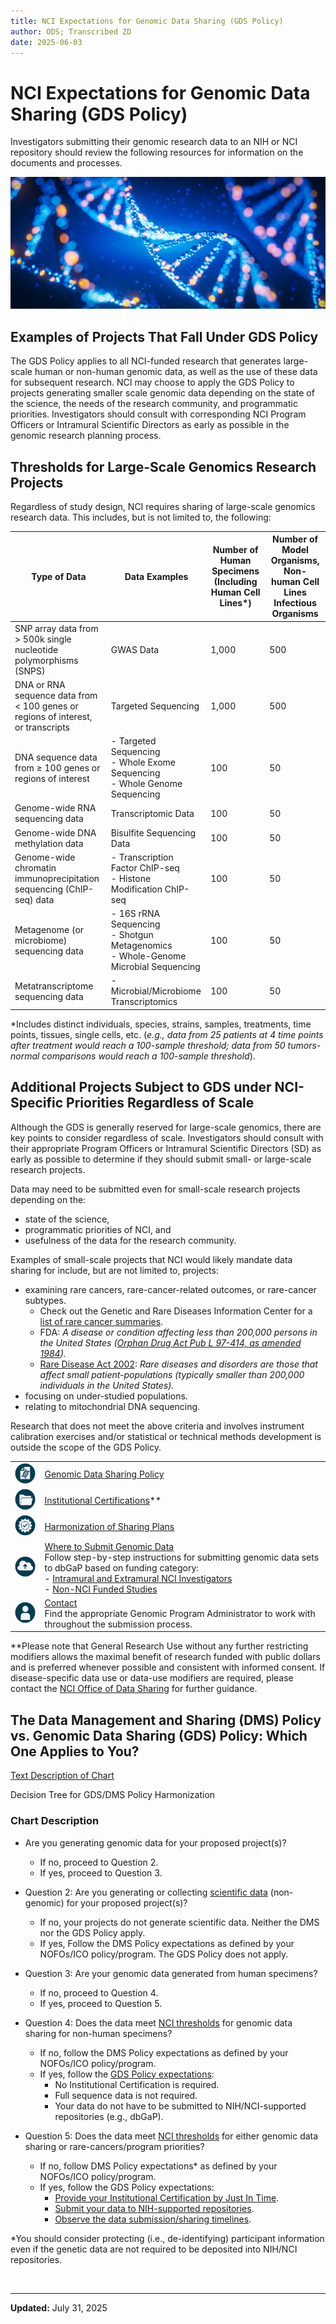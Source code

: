 ```yaml
---
title: NCI Expectations for Genomic Data Sharing (GDS Policy)
author: ODS; Transcribed ZD
date: 2025-06-03
---
```


# NCI Expectations for Genomic Data Sharing (GDS Policy)

Investigators submitting their genomic research data to an NIH or NCI repository should review the following resources for information on the documents and processes.

![Stylized image of colorful DNA molecules on a blue background](https://raw.githubusercontent.com/CBIIT/ccdi-ods-content/main/pages/images/stock/dna_art_01_800x335.jpg)

## Examples of Projects That Fall Under GDS Policy

The GDS Policy applies to all NCI-funded research that generates large-scale human or non-human genomic data, as well as the use of these data for subsequent research. NCI may choose to apply the GDS Policy to projects generating smaller scale genomic data depending on the state of the science, the needs of the research community, and programmatic priorities. Investigators should consult with corresponding NCI Program Officers or Intramural Scientific Directors as early as possible in the genomic research planning process.

## Thresholds for Large-Scale Genomics Research Projects

Regardless of study design, NCI requires sharing of large-scale genomics research data. This includes, but is not limited to, the following:

| **Type of Data** | **Data Examples** | **Number of Human Specimens (Including Human Cell Lines\*)** | **Number of Model Organisms, Non-human Cell Lines Infectious Organisms** |
|------------------|-------------------|--------------------------------------------------------------|--------------------------------------------------------------------------|
| SNP array data from > 500k single nucleotide polymorphisms (SNPS) | GWAS Data | 1,000 | 500 |
| DNA or RNA sequence data from < 100 genes or regions of interest, or transcripts | Targeted Sequencing | 1,000 | 500 |
| DNA sequence data from ≥ 100 genes or regions of interest | - Targeted Sequencing<br>- Whole Exome Sequencing<br>- Whole Genome Sequencing | 100 | 50 |
| Genome-wide RNA sequencing data | Transcriptomic Data | 100 | 50 |
| Genome-wide DNA methylation data | Bisulfite Sequencing Data | 100 | 50 |
| Genome-wide chromatin immunoprecipitation sequencing (ChIP-seq) data | - Transcription Factor ChIP-seq<br>- Histone Modification ChIP-seq | 100 | 50 |
| Metagenome (or microbiome) sequencing data | - 16S rRNA Sequencing<br>- Shotgun Metagenomics<br>- Whole-Genome Microbial Sequencing | 100 | 50 |
| Metatranscriptome sequencing data | - Microbial/Microbiome Transcriptomics | 100 | 50 |

*Includes distinct individuals, species, strains, samples, treatments, time points, tissues, single cells, etc. (*e.g., data from 25 patients at 4 time points after treatment would reach a 100-sample threshold; data from 50 tumors-normal comparisons would reach a 100-sample threshold*).

## Additional Projects Subject to GDS under NCI-Specific Priorities Regardless of Scale

Although the GDS is generally reserved for large-scale genomics, there are key points to consider regardless of scale. Investigators should consult with their appropriate Program Officers or Intramural Scientific Directors (SD) as early as possible to determine if they should submit small- or large-scale research projects.

Data may need to be submitted even for small-scale research projects depending on the:

- state of the science,
- programmatic priorities of NCI, and
- usefulness of the data for the research community.

Examples of small-scale projects that NCI would likely mandate data sharing for include, but are not limited to, projects:

- examining rare cancers, rare-cancer-related outcomes, or rare-cancer subtypes.
  - Check out the Genetic and Rare Diseases Information Center for a [list of rare cancer summaries](https://rarediseases.info.nih.gov/gard/diseases-by-category/1/rare-cancers).
  - FDA: *A disease or condition affecting less than 200,000 persons in the United States ([Orphan Drug Act Pub L 97-414, as amended 1984](https://www.fda.gov/downloads/ForIndustry/DevelopingProductsforRareDiseasesConditions/HowtoapplyforOrphanProductDesignation/UCM517741.pdf)).*
  - [Rare Disease Act 2002](https://www.govtrack.us/congress/bills/107/hr4013): *Rare diseases and disorders are those that affect small patient-populations (typically smaller than 200,000 individuals in the United States).*
- focusing on under-studied populations.
- relating to mitochondrial DNA sequencing.

Research that does not meet the above criteria and involves instrument calibration exercises and/or statistical or technical methods development is outside the scope of the GDS Policy.

| | |
|---|---|
| ![DNA file icon](https://raw.githubusercontent.com/CBIIT/ccdi-ods-content/main/pages/images/icons/dna_file_icon.png) | [Genomic Data Sharing Policy](https://grants.nih.gov/policy-and-compliance/policy-topics/sharing-policies/gds/overview) |
| ![Folder icon](https://raw.githubusercontent.com/CBIIT/ccdi-ods-content/main/pages/images/icons/folder_icon.png) | [Institutional Certifications](https://grants.nih.gov/policy-and-compliance/policy-topics/sharing-policies/gds/institutional-certifications)** |
| ![Gear with checkmark icon](https://raw.githubusercontent.com/CBIIT/ccdi-ods-content/main/pages/images/icons/gear_checkmark_icon.png) | [Harmonization of Sharing Plans](https://grants.nih.gov/policy-and-compliance/policy-topics/sharing-policies/gds/developing-genomic-data-sharing-plans) |
| ![Data cloud icon](https://raw.githubusercontent.com/CBIIT/ccdi-ods-content/main/pages/images/icons/cloud_upload_icon.png) | [Where to Submit Genomic Data](https://grants.nih.gov/policy-and-compliance/policy-topics/sharing-policies/gds/where-to-submit)<br> Follow step-by-step instructions for submitting genomic data sets to dbGaP based on funding category:<br>- [Intramural and Extramural NCI Investigators](https://grants.nih.gov/policy-and-compliance/policy-topics/sharing-policies/gds/register-submit-study-dbgap) <br> - [Non-NCI Funded Studies](/post/Process/non-NIH-funded-study-submission) |
| ![Person icon](https://raw.githubusercontent.com/CBIIT/ccdi-ods-content/main/pages/images/icons/person_icon.png) | [Contact](https://grants.nih.gov/policy-and-compliance/policy-topics/sharing-policies/gds/gds-ic-contacts#gds_support) <br> Find the appropriate Genomic Program Administrator to work with throughout the submission process. |

**Please note that General Research Use without any further restricting modifiers allows the maximal benefit of research funded with public dollars and is preferred whenever possible and consistent with informed consent. If disease-specific data use or data-use modifiers are required, please contact the [NCI Office of Data Sharing](mailto:NCIOfficeofDataSharing@mail.nih.gov) for further guidance.

## The Data Management and Sharing (DMS) Policy vs. Genomic Data Sharing (GDS) Policy: Which One Applies to You?

[Text Description of Chart](#chart-description)  

<object type="image/svg+xml" data="https://raw.githubusercontent.com/CBIIT/ccdi-ods-content/dev/pages/images/custom/DecisionTreeGDS_DMS_outlineV4.svg" style="width:100%; max-width:800px;">Decision Tree for GDS/DMS Policy Harmonization
</object>

### Chart Description

- Are you generating genomic data for your proposed project(s)?
  - If no, proceed to Question 2.
  - If yes, proceed to Question 3.

- Question 2: Are you generating or collecting [scientific data](https://grants.nih.gov/policy-and-compliance/policy-topics/sharing-policies/dms/policy-overview) (non-genomic) for your proposed project(s)?
  - If no, your projects do not generate scientific data. Neither the DMS nor the GDS Policy apply.
  - If yes, Follow the DMS Policy expectations as defined by your NOFOs/ICO policy/program. The GDS Policy does not apply.

- Question 3: Are your genomic data generated from human specimens?
  - If no, proceed to Question 4.
  - If yes, proceed to Question 5.

- Question 4: Does the data meet [NCI thresholds](#thresholds-for-large-scale-genomics-research-projects) for genomic data sharing for non-human specimens?
  - If no, follow the DMS Policy expectations as defined by your NOFOs/ICO policy/program.
  - If yes, follow the [GDS Policy expectations](https://grants.nih.gov/policy-and-compliance/policy-topics/sharing-policies/gds/data-submission-and-release-expectations):
    - No Institutional Certification is required.
    - Full sequence data is not required.
    - Your data do not have to be submitted to NIH/NCI-supported repositories (e.g., dbGaP).

- Question 5: Does the data meet [NCI thresholds](#thresholds-for-large-scale-genomics-research-projects) for either genomic data sharing or rare-cancers/program priorities?
  - If no, follow DMS Policy expectations* as defined by your NOFOs/ICO policy/program.
  - If yes, follow the GDS Policy expectations:
    - [Provide your Institutional Certification by Just In Time](https://grants.nih.gov/policy-and-compliance/policy-topics/sharing-policies/gds/completing-institutional-certification-form).
    - [Submit your data to NIH-supported repositories](https://grants.nih.gov/policy-and-compliance/policy-topics/sharing-policies/gds/where-to-submit).
    - [Observe the data submission/sharing timelines](https://grants.nih.gov/policy-and-compliance/policy-topics/sharing-policies/gds/data-submission-and-release-expectations).

*You should consider protecting (i.e., de-identifying) participant information even if the genetic data are not required to be deposited into NIH/NCI repositories.

&nbsp;  

---

**Updated:** July 31, 2025
